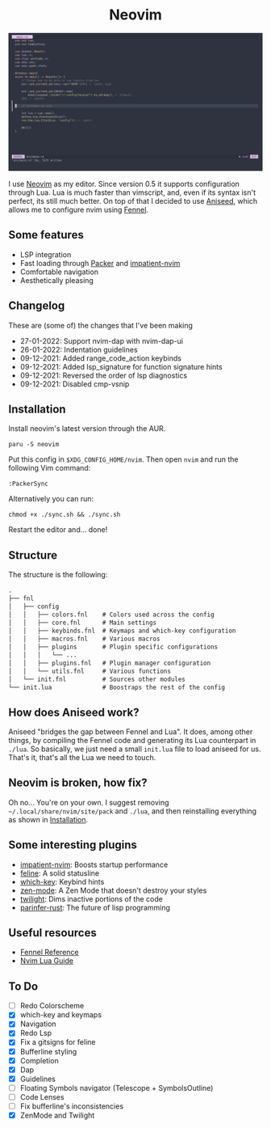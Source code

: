 <h1 align="center">Neovim</h1>

<p align="center">
    <img width="700" src=".github/vim-showcase.gif">
</p>

I use [Neovim](https://neovim.io) as my editor. Since version 0.5 it
supports configuration through Lua. Lua is much faster than vimscript, and,
even if its syntax isn't perfect, its still much better. On top of that I
decided to use [Aniseed](https://github.com/Olical/aniseed), which allows me to
configure nvim using [Fennel](https://fennel-lang.org/).

## Some features
* LSP integration
* Fast loading through [Packer](https://github.com/wbthomason/packer.nvim) and [impatient-nvim](https://github.com/lewis6991/impatient.nvim)
* Comfortable navigation
* Aesthetically pleasing

## Changelog 
These are (some of) the changes that I've been making
- 27-01-2022: Support nvim-dap with nvim-dap-ui
- 26-01-2022: Indentation guidelines
- 09-12-2021: Added range_code_action keybinds
- 09-12-2021: Added lsp_signature for function signature hints
- 09-12-2021: Reversed the order of lsp diagnostics
- 09-12-2021: Disabled cmp-vsnip


## Installation
Install neovim's latest version through the AUR.
``` 
paru -S neovim 
```

Put this config in `$XDG_CONFIG_HOME/nvim`. Then open `nvim` and run the
following Vim command: 
``` 
:PackerSync
```
Alternatively you can run:
``` 
chmod +x ./sync.sh && ./sync.sh
```

Restart the editor and... done!

## Structure

The structure is the following:

```
.
├── fnl                   
│   ├── config             
│   │   ├── colors.fnl    # Colors used across the config
│   │   ├── core.fnl      # Main settings 
│   │   ├── keybinds.fnl  # Keymaps and which-key configuration
│   │   ├── macros.fnl    # Various macros 
│   │   ├── plugins       # Plugin specific configurations
│   │   │   └── ...        
│   │   ├── plugins.fnl   # Plugin manager configuration 
│   │   └── utils.fnl     # Various functions 
│   └── init.fnl          # Sources other modules 
└── init.lua              # Boostraps the rest of the config
```

## How does Aniseed work?

Aniseed "bridges the gap between Fennel and Lua". It does, among other things,
by compiling the Fennel code and generating 
its Lua counterpart in `./lua`. So basically, we just need a small `init.lua`
file to load aniseed for us. That's it, that's all the Lua we need to touch.

## Neovim is broken, how fix? 

Oh no... You're on your own. I suggest removing `~/.local/share/nvim/site/pack`
and `./lua`, and then reinstalling everything as shown in
[Installation](https://github.com/Olical/aniseed#installation).

## Some interesting plugins
* [impatient-nvim](https://github.com/lewis6991/impatient.nvim): Boosts startup performance
* [feline](https://github.com/famiu/feline.nvim): A solid statusline
* [which-key](https://github.com/folke/which-key.nvim): Keybind hints 
* [zen-mode](https://github.com/folke/zen-mode.nvim): A Zen Mode that doesn't destroy your styles
* [twilight](https://github.com/folke/twilight.nvim): Dims inactive portions of the code 
* [parinfer-rust](https://github.com/eraserhd/parinfer-rust): The future of lisp programming

## Useful resources
* [Fennel Reference](https://fennel-lang.org/reference)
* [Nvim Lua Guide](https://github.com/nanotee/nvim-lua-guide)

## To Do
* [ ] Redo Colorscheme 
* [x] which-key and keymaps
* [x] Navigation
* [x] Redo Lsp
* [x] Fix a gitsigns for feline
* [x] Bufferline styling
* [x] Completion
* [x] Dap
* [x] Guidelines
* [ ] Floating Symbols navigator (Telescope + SymbolsOutline)
* [ ] Code Lenses
* [ ] Fix bufferline's inconsistencies
* [x] ZenMode and Twilight
